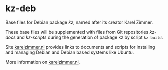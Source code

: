 # kz-deb

Base files for Debian package *kz*, named after its creator Karel Zimmer.

These base files will be supplemented with files from Git repositories *kz-docs* and *kz-scripts* during the generation of package kz by script `kz build`.

Site [karelzimmer.nl](https://karelzimmer.nl) provides links to documents and scripts for installing and managing Debian and Debian based systems like Ubuntu.

More information on [karelzimmer.nl](https://karelzimmer.nl).

